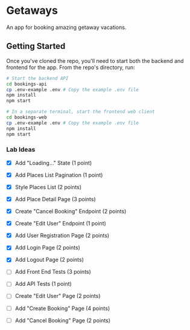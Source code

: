 # Getaways
An app for booking amazing getaway vacations.

## Getting Started

Once you've cloned the repo, you'll need to start both the backend and frontend for the app. From the repo's directory, run:

```bash
# Start the backend API
cd bookings-api
cp .env-example .env # Copy the example .env file
npm install
npm start

# In a separate terminal, start the frontend web client
cd bookings-web
cp .env-example .env # Copy the example .env file
npm install
npm start
```

### Lab Ideas
- [X] Add "Loading..." State (1 point)
- [X] Add Places List Pagination (1 point)
- [X] Style Places List (2 points)
- [X] Add Place Detail Page (3 points)
- [X] Create "Cancel Booking" Endpoint (2 points)
- [X] Create "Edit User" Endpoint (1 point)
- [X] Add User Registration Page (2 points)
- [X] Add Login Page (2 points)
- [X] Add Logout Page (2 points)

- [ ] Add Front End Tests (3 points)
- [ ] Add API Tests (1 point)
- [ ] Create "Edit User" Page (2 points)
- [ ] Add "Create Booking" Page (4 points)
- [ ] Add "Cancel Booking" Page (2 points)
